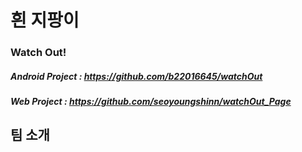 # 흰 지팡이

### Watch Out!
##### Android Project : https://github.com/b22016645/watchOut
##### Web Project : https://github.com/seoyoungshinn/watchOut_Page
## 팀 소개
# 
